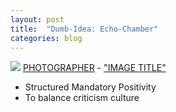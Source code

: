 ```yaml
---
layout: post
title:  "Dumb-Idea: Echo-Chamber"
categories: blog
---
```


<p class="attribution">
	<img src="images/" class="image fit" />
	<a href="">PHOTOGRAPHER</a> -
	<a href="">"IMAGE TITLE"</a>
</p>

* Structured Mandatory Positivity
* To balance criticism culture
